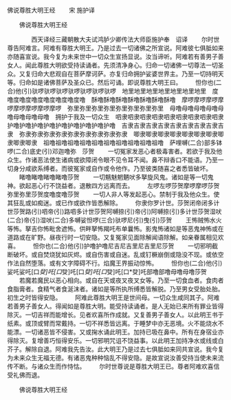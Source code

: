   佛说尊胜大明王经
　　宋 施护译




　　佛说尊胜大明王经

　　　　西天译经三藏朝散大夫试鸿胪少卿传法大师臣施护奉　诏译
　　尔时世尊告阿难言。阿难有尊胜大明王。乃是过去一切诸佛之所宣说。阿难彼七俱胝如来亦随喜宣说。我今复为未来世中一切众生宣扬显说。汝当谛听。阿难若有善男子善女人。闻此尊胜大明欲受持读诵者。先须清净身心。归命一切诸佛一切尊法一切圣众。又复归命大悲观自在菩萨摩诃萨。亦复归命拥护娑婆世界主。乃至一切持明天等。归命如是诸佛菩萨及圣众已。然后可诵。即说尊胜大明王曰。
　　怛你也(二合)他(引)驮啰驮啰驮啰驮啰驮啰驮啰驮啰　地里地里地里地里地里地里地里　度噜度噜度噜度噜度噜度噜度噜　酥噜酥噜酥噜酥噜酥噜酥噜酥噜　摩啰摩啰摩啰摩啰摩啰摩啰摩啰摩啰　弥里弥里弥里弥里弥里弥里弥里弥里　母噜母噜母噜母噜母噜母噜母噜母噜　拥护于我及一切众生　呬隶呬隶呬隶呬隶呬隶呬隶呬隶呬隶呬隶　护噜护噜护噜护噜护噜护噜护噜护噜护噜　吉隶吉隶吉隶吉隶吉隶吉隶吉隶吉隶吉隶　弥隶弥隶弥隶弥隶弥隶弥隶弥隶弥隶弥隶　唧隶唧隶唧隶唧隶唧隶唧隶唧隶唧隶唧隶唧隶　祖噜祖噜祖噜祖噜祖噜祖噜祖噜祖噜祖噜祖噜　萨哩嚩(二合)部多钵啰(二合)底史(引)邓迦噜弥　莎贺
　　一切冤家发恶心者极毒害者。若欲于我及他众生。作诸恶法使生诸病或欲障闭令眼不见令耳不闻。鼻不辩香口不能语。乃至一切身分咸欲系缚者。而彼冤家或自作或令他作。乃至彼类随喜之者悉皆破坏。
　　睹噜睹噜睹噜睹噜莎贺
　　一切魑魅魍魉吠多拏旋风鬼。诸如是等一切鬼神。欲起恶心行不饶益者。退散四方远离而去。
　　左啰左啰莎贺摩啰摩啰莎贺弥里弥里莎贺度噜度噜莎贺
　　一切人非人等发起恶心。禁制于我及他众生。使其狂乱或如痴迷。或已作或欲作皆悉解除。
　　你隶你罗计世。莎贺闭帝闭多计世莎贺路(引)呬帝(引)路呬多计世莎贺阿嚩捺(引)帝(引)阿嚩捺(引)多计世莎贺湿吠(二合)帝(引)湿吠(二合)多嚩娑怛啰(三合)驮啰尼(引)曳(引)莎贺
　　王怖贼怖水火等怖。拏吉你怖毗舍遮怖。供畔拏怖羯吒布单曩怖。影鬼怖诸如是等恶鬼神怖或在道路或在旷野。昼夜行时一切安隐。又复冤家见面除解闻语除解。如亲眷属相见欢喜。
　　怛你也(二合)他(引)护噜护噜尼吉尼吉里尼吉里尼莎贺
　　一切邪明截断破坏。或自焚烧犹如灰烬。或自伤害或自迷。乱或钉橛崩倒或隐没不现。或依空作法自然堕落。或有文字障碍不行。焰魔王界振动惊怖。
　　怛你也(二合)他(引)娑吒娑吒[口*癹]吒[口*癹]吒[口*癹]吒[口*癹]吒[口*癹]吒部噜部噜母噜母噜莎贺
　　若魔若魔民以恶心相向。或自在天或夜叉夜叉女等。乃至一切食血者。食肉者食脂膏者。食精气者食涎沫者。诸如是等所执所缚悉皆解脱。乃至男女受胎处胎。初生之时皆得安隐。
　　阿难此尊胜大明王是世间母。一切众生咸同其子。阿难若善男子善女人。得闻如是尊胜大明。能受持读诵者。是人无始已来所有罪业皆得除灭。一切吉祥而能增长。见者欢喜所作成就。又复善男子善女人。以此明王书于纸素。或顶或臂而常戴持。一切不祥悉皆远离。于睡梦中亦无恶境。火不能烧水不能漂。一切诸恶皆不侵害。又或掬水诵此明王。加持已吸在鼻中。所有在身宿业亦得除灭。复增善巧恒得安乐。一切邪明咒诅不饶益事。以此明王加持净水或线或白芥子。解除自退。阿难我先告汝。此大明王乃是过去七俱胝如来同共宣说。我今复为未来众生无福无德。有诸恶鬼种种恼乱不得安隐。是故宣说汝善受持当使未来流传不断。与诸众生而作恃怙。
　　尔时世尊说是尊胜大明王已。尊者阿难欢喜信受礼佛而退。

　　佛说尊胜大明王经


